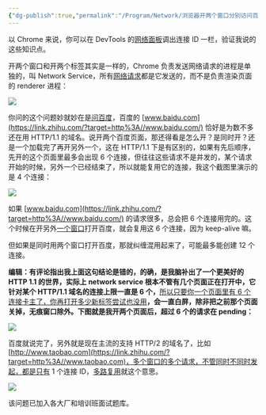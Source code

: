 ```yaml
---
{"dg-publish":true,"permalink":"/Program/Network/浏览器开两个窗口分别访问百度，各自窗口会单独创建tcp连接吗，还是复用之前的tcp/","noteIcon":"","created":"2024-05-22T16:17:54.158+08:00"}
---
```






以 Chrome 来说，你可以在 DevTools 的[网络面板](https://www.zhihu.com/search?q=%E7%BD%91%E7%BB%9C%E9%9D%A2%E6%9D%BF&search_source=Entity&hybrid_search_source=Entity&hybrid_search_extra=%7B%22sourceType%22%3A%22answer%22%2C%22sourceId%22%3A2688086521%7D)调出连接 ID 一栏，验证我说的这些知识点。

开两个窗口和开两个标签其实是一样的，Chrome 负责发送网络请求的进程是单独的，叫 Network Service，所有[网络请求](https://www.zhihu.com/search?q=%E7%BD%91%E7%BB%9C%E8%AF%B7%E6%B1%82&search_source=Entity&hybrid_search_source=Entity&hybrid_search_extra=%7B%22sourceType%22%3A%22answer%22%2C%22sourceId%22%3A2688086521%7D)都是它发送的，而不是负责渲染页面的 renderer 进程：

![](https://picx.zhimg.com/80/v2-d910c3634c0109fbed35869263bf8ffc_720w.webp?source=2c26e567)

你问的这个问题妙就妙在是[问百度](https://www.zhihu.com/search?q=%E9%97%AE%E7%99%BE%E5%BA%A6&search_source=Entity&hybrid_search_source=Entity&hybrid_search_extra=%7B%22sourceType%22%3A%22answer%22%2C%22sourceId%22%3A2688086521%7D)，百度的 [www.baidu.com](https://link.zhihu.com/?target=http%3A//www.baidu.com/) 恰好是为数不多还在用 HTTP/1.1 的域名。说开两个百度页面，那还得看是怎么开？是同时开？还是一个加载完了再开另外一个，这在 HTTP/1.1 下是有区别的，如果有先后顺序，先开的这个页面里最多会出现 6 个连接，但往往这些请求不是并发的，某个请求开始的时候，另外一个已经结束了，所以就能复用它的连接，我这个截图里演示的是 4 个连接：

![](https://pica.zhimg.com/80/v2-95c692005794c048c3f6541e09128467_720w.webp?source=2c26e567)

如果 [www.baidu.com](https://link.zhihu.com/?target=http%3A//www.baidu.com/) 的请求很多，总会把 6 个连接用完的。这个时候在开另外[一个窗口](https://www.zhihu.com/search?q=%E4%B8%80%E4%B8%AA%E7%AA%97%E5%8F%A3&search_source=Entity&hybrid_search_source=Entity&hybrid_search_extra=%7B%22sourceType%22%3A%22answer%22%2C%22sourceId%22%3A2688086521%7D)打开百度，就会复用这 6 个连接，因为 keep-alive 嘛。

但如果是同时用两个窗口打开百度，那就纠缠混用起来了，可能最多能创建 12 个连接。

**编辑：有评论指出我上面这句结论是错的，的确，是我脑补出了一个更美好的 HTTP 1.1 的世界，实际上 network service 根本不管有几个页面正在打开中，它针对某个 HTTP/1.1 域名的连接上限一直是 6 个，**[所以只要你一个页面里有 6 个连接卡主了，你再打开多少新标签尝试也没用](https://link.zhihu.com/?target=https%3A//source.chromium.org/chromium/chromium/src/%2B/main%3Aservices/network/resource_scheduler/resource_scheduler.cc%3Bl%3D766)**，会一直白屏，除非把之前那个页面关掉，无痕窗口除外。下图就是我开两个页面后，超过 6 个的请求在 pending：** 

![](https://picx.zhimg.com/80/v2-eceec31f081830042c8baf89aeebcbfb_720w.webp?source=2c26e567)

百度就说完了，另外就是现在主流的支持 HTTP/2 的域名了，比如 [http://www.taobao.com](https://link.zhihu.com/?target=http%3A//www.taobao.com)，多个窗口的多个请求，不管同时不同时发起，都是只有 1 个连接 ID，[多路复用](https://www.zhihu.com/search?q=%E5%A4%9A%E8%B7%AF%E5%A4%8D%E7%94%A8&search_source=Entity&hybrid_search_source=Entity&hybrid_search_extra=%7B%22sourceType%22%3A%22answer%22%2C%22sourceId%22%3A2688086521%7D)就这个意思。

![](https://picx.zhimg.com/80/v2-f2945e08a1086b5b057d795c0e20eb2f_720w.webp?source=2c26e567)

该问题已加入各大厂和培训班面试题库。

